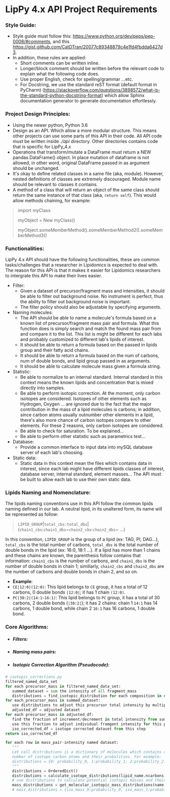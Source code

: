 # LipPy 4.x API Project Requirements

### Style Guide:

+ Style guide must follow this: https://www.python.org/dev/peps/pep-0008/#comments, and this https://gist.github.com/CatDTran/20077c89348879c4e1fd4fbdda6427d3.
+ In addition, these rules are applied:
    + Short comments can be written inline.
    + Longer/block comment should be written before the relevant code to explain what the following code does.
    + Use proper English, check for spelling/grammar ...etc.
    + For Docstring, we use the standard reST format (default format in PyCharm) (https://stackoverflow.com/questions/3898572/what-is-the-standard-python-docstring-format)
    which allow Sphinx documentation generator to generate documentation effortlessly.

### Project Design Principles:

+ Using the newer python, Python 3.6
+ Design as an API. Which allow a more modular structure. This means other projects can use some parts of this API in their code. All API code must be written inside *./api* directory.
Other directories contains code that is specific for LipPy_4.x
+ Operations that transform/mutate a DataFrame must return a NEW pandas.DataFrame() object. In place mutation of dataframe is not allowed, in other word, original DataFrame passed in as argument should be unchanged.
+ It's okay to define related classes in a same file (aka, module). However, nested definitions of classes are extremely discouraged. Module name should be relevant to classes it contains.
+ A method of a class that will return an object of the same class should return the same instance of that class (aka, `return self`). This would allow methods chaining, for example:

> import myClass
>
> myObject = New myClass()
>
> myObject.someMemberMethod().someMemberMethod2().someMemberMethod3()

### Functionalities:

LipPy 4.x API should have the following functionalities, these are common tasks/challenges that a researcher in Lipidomics is expected to deal with. The reason for this API is that it makes it easier for Lipidomics researchers to intergrate  this API to make their lives easier.
- Filter:
  - Given a dataset of precursor/fragment mass and intensities, it should be able to filter out background noise. No instrument is perfect, thus the ability to filter out background noise is important.
  - The filter policy should also be adjustable by specifying arguments.
- Naming molecules:
  - The API should be able to name a molecule's formula based on a known list of precursor/fragment mass pair and formula.
  What this function does is simply search and match the found mass pair from and compare it to the list. This list is might be different for each labs and probably customized to different lab's lipids of interest.
  - It should be able to return a formula based on the passed in lipids group and their fatty acid chains.
  - It should be able to return a formula based on the num of carbons, num of double bonds, and lipid group passed in as arguments.
  - It should be able to calculate molecule mass given a formula string.
- Statistic:
  - Be able to normalize to an internal standard. Internal standard in this context means the known lipids and concentration that is mixed directly into samples.
  - Be able to perform isotopic correction. At the moment, only carbon isotopes are considered. Isotopes of other elements such as Hydrogen, Oxygen ... are ignored due to the fact that the major contribution in the mass of a lipid molecules is carbons;
  in addition, since carbon atoms usually outnumber other elements in a lipid, there's also more chance of carbon isotopes compare to other elements. For these 2 reasons, only carbon isotopes are considered.
  - Be able to check for saturation. To be explained...
  - Be able to perform other statistic such as parametrics test...
- Database:
  - Provide a common interface to input data into mySQL database server of each lab's choosing.
- Static data:
  - Static data in this context mean the files which contains data in interest, since each lab might
  have different lipids classes of interest, database server, internal standard, element masses... The API must be built
  to allow each lab to use their own static data.

### Lipids Naming and Nomenclature:

The lipids naming conventions use in this API follow the common lipids naming defined in our lab. A neutral lipid,
in its unaltered form, its name will be represented as follow:
  > `LIPID_GROUP`|`total_cbs:total_dbs`|(`chain1_cbs`:`chain1_dbs`~`chain2_cbs`:`chain2_dbs`~ ...)

In this convention, `LIPID_GROUP` is the group of a lipid (ex: TAG, PI, DAG...), `total_cbs` is the total number
of carbons, `total_dbs` is the total number of double bonds in the lipid (ex: 16:0, 18:1 ...). If a lipid has
more than 1 chains and these chains are known, the parenthesis follow contains that information: `chain1_cbs` is
 the number of carbons, and `chain1_dbs` is the number of double bonds in chain 1; similiarly, `chain2_cbs` and `chain2_dbs`
 are the number of carbons and double bonds in chain 2, and so on.

 - __Example__:
  - `CE|12:0|(12:0)`: This lipid belongs to `CE` group, it has a total of 12 carbons, 0 double bonds `|12:0|`; it has 1 chain `(12:0)`.
  - `PC|30:2|(14:1~16:1)`: This lipid belongs to `PC` group, it has a total of 30 carbons, 2 double bonds (`|30:2|`); it has 2 chains: chain 1 `14:1` has 14 carbons, 1 double bond, while chain 2 `16:1` has 16 carbons, 1 double bond.


### Core Algorithms:

 - ##### Filters:

 - ##### Naming mass pairs:

 - ##### Isotopic Correction Algorithm (Pseudocode):
 ```python
# isotopic_corrections.py
filtered_named_data_set
for each precursor_mass in filtered_named_data_set:
    summed_dataset = sum the intensity of all fragment_mass    
    distributions = find_isotopic_distribution for each composition in new_dataset
for each_precursor_mass in summed_dataset:
    use distributions to adjust this precursor total intensity by multiplying probabilities to adjacent precursor_mass
    adjusted_df = adjusted dataset
for each precursor_mass in adjusted_df:
    find the fraction of increment/decrement in total intensity from summed_dataset
    use this fraction to adjust individual framgent intensity for this precursor_mass
    iso_corrected_df = isotope corrected dataset from this step
return iso_corrected_df

 ```
 ```python
for each row in mass_pair-intensity named dataset:
    """
    Let call distributions is a dictionary of molecules which contains different
    number of isotope carbon atoms and their probalities. For example:    
    distributions = {0: probability_0, 1:probability_1, 2:probability_2...,ncarbons:probability_n}
    """
    distributions = OrderedDict()
    distributions = calculate_isotope_distributions(lipid_name.ncarbons)
    # use distributions to calculate potential isotopic masses and their probability.
    mass_distributions = get_molecular_isotopic_mass_distributions(name, distributions)
    # mass_distributions = {iso_mass_0:prabability_0, iso_mass_1:probability_1,...iso_mass_n:probability_n }

 ```
